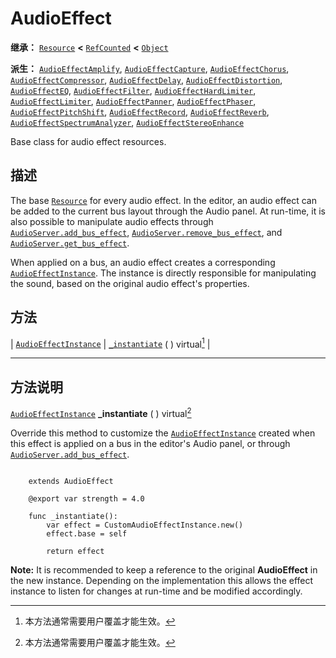 <!-- ⚠ 请勿编辑本文件 ⚠ -->
<!-- 本文档使用脚本从 WeDot 引擎源码仓库生成。 -->
<!-- 生成脚本：https://github.com/WeDot-Engine/WeDot/tree/4.3/doc/tools/make_md.py； -->
<!-- 原文件：https://github.com/WeDot-Engine/WeDot/tree/4.3/doc/classes/AudioEffect.xml。 -->

<div id="_class_audioeffect"></div>

# AudioEffect

**继承：** [`Resource`](class_resource.md) **<** [`RefCounted`](class_refcounted.md) **<** [`Object`](class_object.md)

**派生：** [`AudioEffectAmplify`](class_audioeffectamplify.md), [`AudioEffectCapture`](class_audioeffectcapture.md), [`AudioEffectChorus`](class_audioeffectchorus.md), [`AudioEffectCompressor`](class_audioeffectcompressor.md), [`AudioEffectDelay`](class_audioeffectdelay.md), [`AudioEffectDistortion`](class_audioeffectdistortion.md), [`AudioEffectEQ`](class_audioeffecteq.md), [`AudioEffectFilter`](class_audioeffectfilter.md), [`AudioEffectHardLimiter`](class_audioeffecthardlimiter.md), [`AudioEffectLimiter`](class_audioeffectlimiter.md), [`AudioEffectPanner`](class_audioeffectpanner.md), [`AudioEffectPhaser`](class_audioeffectphaser.md), [`AudioEffectPitchShift`](class_audioeffectpitchshift.md), [`AudioEffectRecord`](class_audioeffectrecord.md), [`AudioEffectReverb`](class_audioeffectreverb.md), [`AudioEffectSpectrumAnalyzer`](class_audioeffectspectrumanalyzer.md), [`AudioEffectStereoEnhance`](class_audioeffectstereoenhance.md)

Base class for audio effect resources.

## 描述

The base [`Resource`](class_resource.md) for every audio effect. In the editor, an audio effect can be added to the current bus layout through the Audio panel. At run-time, it is also possible to manipulate audio effects through [`AudioServer.add_bus_effect`](#class_audioserver_method_add_bus_effect), [`AudioServer.remove_bus_effect`](#class_audioserver_method_remove_bus_effect), and [`AudioServer.get_bus_effect`](#class_audioserver_method_get_bus_effect).

When applied on a bus, an audio effect creates a corresponding [`AudioEffectInstance`](class_audioeffectinstance.md). The instance is directly responsible for manipulating the sound, based on the original audio effect's properties.

## 方法

| [`AudioEffectInstance`](class_audioeffectinstance.md) | [`_instantiate`](#class_audioeffect_private_method__instantiate) ( ) virtual[^virtual] |

<!-- rst-class:: classref-section-separator -->

---

## 方法说明

<div id="_class_audioeffect_private_method__instantiate"></div>

[`AudioEffectInstance`](class_audioeffectinstance.md) **_instantiate** ( ) virtual[^virtual]<div id="class_audioeffect_private_method__instantiate"></div>

Override this method to customize the [`AudioEffectInstance`](class_audioeffectinstance.md) created when this effect is applied on a bus in the editor's Audio panel, or through [`AudioServer.add_bus_effect`](#class_audioserver_method_add_bus_effect).

```

    extends AudioEffect
    
    @export var strength = 4.0
    
    func _instantiate():
        var effect = CustomAudioEffectInstance.new()
        effect.base = self
    
        return effect
```

 **Note:** It is recommended to keep a reference to the original **AudioEffect** in the new instance. Depending on the implementation this allows the effect instance to listen for changes at run-time and be modified accordingly.



[^virtual]: 本方法通常需要用户覆盖才能生效。
[^const]: 本方法无副作用，不会修改该实例的任何成员变量。
[^vararg]: 本方法除了能接受在此处描述的参数外，还能够继续接受任意数量的参数。
[^constructor]: 本方法用于构造某个类型。
[^static]: 调用本方法无需实例，可直接使用类名进行调用。
[^operator]: 本方法描述的是使用本类型作为左操作数的有效运算符。
[^bitfield]: 这个值是由下列位标志构成位掩码的整数。
[^void]: 无返回值。
